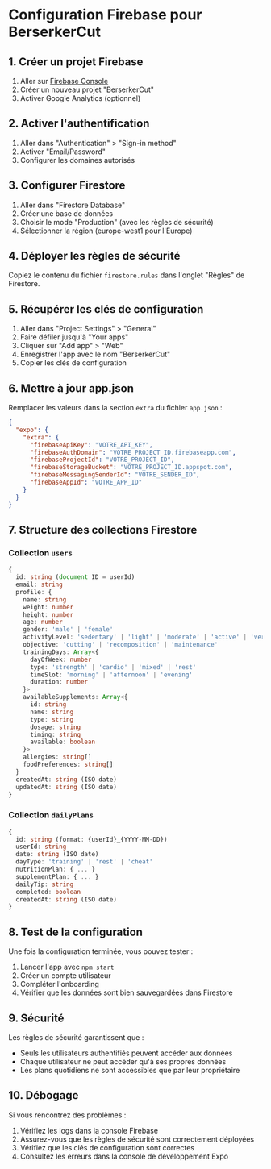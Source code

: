 # Configuration Firebase pour BerserkerCut

## 1. Créer un projet Firebase

1. Aller sur [Firebase Console](https://console.firebase.google.com/)
2. Créer un nouveau projet "BerserkerCut"
3. Activer Google Analytics (optionnel)

## 2. Activer l'authentification

1. Aller dans "Authentication" > "Sign-in method"
2. Activer "Email/Password"
3. Configurer les domaines autorisés

## 3. Configurer Firestore

1. Aller dans "Firestore Database"
2. Créer une base de données
3. Choisir le mode "Production" (avec les règles de sécurité)
4. Sélectionner la région (europe-west1 pour l'Europe)

## 4. Déployer les règles de sécurité

Copiez le contenu du fichier `firestore.rules` dans l'onglet "Règles" de Firestore.

## 5. Récupérer les clés de configuration

1. Aller dans "Project Settings" > "General"
2. Faire défiler jusqu'à "Your apps"
3. Cliquer sur "Add app" > "Web"
4. Enregistrer l'app avec le nom "BerserkerCut"
5. Copier les clés de configuration

## 6. Mettre à jour app.json

Remplacer les valeurs dans la section `extra` du fichier `app.json` :

```json
{
  "expo": {
    "extra": {
      "firebaseApiKey": "VOTRE_API_KEY",
      "firebaseAuthDomain": "VOTRE_PROJECT_ID.firebaseapp.com",
      "firebaseProjectId": "VOTRE_PROJECT_ID",
      "firebaseStorageBucket": "VOTRE_PROJECT_ID.appspot.com",
      "firebaseMessagingSenderId": "VOTRE_SENDER_ID",
      "firebaseAppId": "VOTRE_APP_ID"
    }
  }
}
```

## 7. Structure des collections Firestore

### Collection `users`
```typescript
{
  id: string (document ID = userId)
  email: string
  profile: {
    name: string
    weight: number
    height: number
    age: number
    gender: 'male' | 'female'
    activityLevel: 'sedentary' | 'light' | 'moderate' | 'active' | 'very_active'
    objective: 'cutting' | 'recomposition' | 'maintenance'
    trainingDays: Array<{
      dayOfWeek: number
      type: 'strength' | 'cardio' | 'mixed' | 'rest'
      timeSlot: 'morning' | 'afternoon' | 'evening'
      duration: number
    }>
    availableSupplements: Array<{
      id: string
      name: string
      type: string
      dosage: string
      timing: string
      available: boolean
    }>
    allergies: string[]
    foodPreferences: string[]
  }
  createdAt: string (ISO date)
  updatedAt: string (ISO date)
}
```

### Collection `dailyPlans`
```typescript
{
  id: string (format: {userId}_{YYYY-MM-DD})
  userId: string
  date: string (ISO date)
  dayType: 'training' | 'rest' | 'cheat'
  nutritionPlan: { ... }
  supplementPlan: { ... }
  dailyTip: string
  completed: boolean
  createdAt: string (ISO date)
}
```

## 8. Test de la configuration

Une fois la configuration terminée, vous pouvez tester :

1. Lancer l'app avec `npm start`
2. Créer un compte utilisateur
3. Compléter l'onboarding
4. Vérifier que les données sont bien sauvegardées dans Firestore

## 9. Sécurité

Les règles de sécurité garantissent que :
- Seuls les utilisateurs authentifiés peuvent accéder aux données
- Chaque utilisateur ne peut accéder qu'à ses propres données
- Les plans quotidiens ne sont accessibles que par leur propriétaire

## 10. Débogage

Si vous rencontrez des problèmes :

1. Vérifiez les logs dans la console Firebase
2. Assurez-vous que les règles de sécurité sont correctement déployées
3. Vérifiez que les clés de configuration sont correctes
4. Consultez les erreurs dans la console de développement Expo
